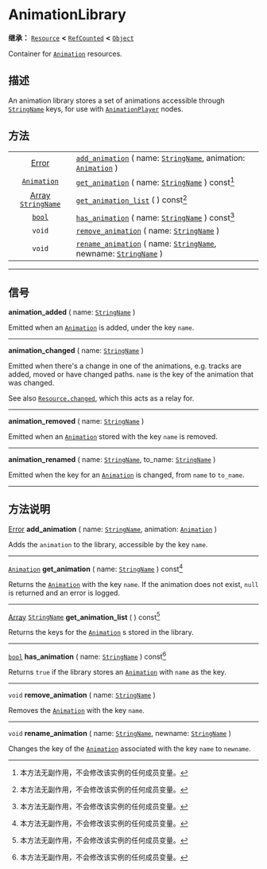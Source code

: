<!-- ⚠ 请勿编辑本文件 ⚠ -->
<!-- 本文档使用脚本从 WeDot 引擎源码仓库生成。 -->
<!-- 生成脚本：https://github.com/WeDot-Engine/WeDot/tree/4.3/doc/tools/make_md.py； -->
<!-- 原文件：https://github.com/WeDot-Engine/WeDot/tree/4.3/doc/classes/AnimationLibrary.xml。 -->

<div id="_class_animationlibrary"></div>

# AnimationLibrary

**继承：** [`Resource`](class_resource.md) **<** [`RefCounted`](class_refcounted.md) **<** [`Object`](class_object.md)

Container for [`Animation`](class_animation.md) resources.

## 描述

An animation library stores a set of animations accessible through [`StringName`](class_stringname.md) keys, for use with [`AnimationPlayer`](class_animationplayer.md) nodes.

## 方法

|||
|:-:|:--|
| [Error](#enum_@globalscope_error)                           | [`add_animation`](class_animationlibrary.md#class_animationlibrary_method_add_animation) ( name: [`StringName`](class_stringname.md), animation: [`Animation`](class_animation.md) )       |
| [`Animation`](class_animation.md)                           | [`get_animation`](class_animationlibrary.md#class_animationlibrary_method_get_animation) ( name: [`StringName`](class_stringname.md) ) const[^const]                                       |
| [Array](class_array.md) [`StringName`](class_stringname.md) | [`get_animation_list`](class_animationlibrary.md#class_animationlibrary_method_get_animation_list) ( ) const[^const]                                                                       |
| [`bool`](class_bool.md)                                     | [`has_animation`](class_animationlibrary.md#class_animationlibrary_method_has_animation) ( name: [`StringName`](class_stringname.md) ) const[^const]                                       |
| `void`                                                      | [`remove_animation`](class_animationlibrary.md#class_animationlibrary_method_remove_animation) ( name: [`StringName`](class_stringname.md) )                                               |
| `void`                                                      | [`rename_animation`](class_animationlibrary.md#class_animationlibrary_method_rename_animation) ( name: [`StringName`](class_stringname.md), newname: [`StringName`](class_stringname.md) ) |

<!-- rst-class:: classref-section-separator -->

---

## 信号

<div id="_class_class_animationlibrary_signal_animation_added"></div>

**animation_added** ( name: [`StringName`](class_stringname.md) ) <div id="class_animationlibrary_signal_animation_added"></div>

Emitted when an [`Animation`](class_animation.md) is added, under the key `name`.

<!-- rst-class:: classref-item-separator -->

---

<div id="_class_class_animationlibrary_signal_animation_changed"></div>

**animation_changed** ( name: [`StringName`](class_stringname.md) ) <div id="class_animationlibrary_signal_animation_changed"></div>

Emitted when there's a change in one of the animations, e.g. tracks are added, moved or have changed paths. `name` is the key of the animation that was changed.

See also [`Resource.changed`](class_resource.md#class_resource_signal_changed), which this acts as a relay for.

<!-- rst-class:: classref-item-separator -->

---

<div id="_class_class_animationlibrary_signal_animation_removed"></div>

**animation_removed** ( name: [`StringName`](class_stringname.md) ) <div id="class_animationlibrary_signal_animation_removed"></div>

Emitted when an [`Animation`](class_animation.md) stored with the key `name` is removed.

<!-- rst-class:: classref-item-separator -->

---

<div id="_class_class_animationlibrary_signal_animation_renamed"></div>

**animation_renamed** ( name: [`StringName`](class_stringname.md), to_name: [`StringName`](class_stringname.md) ) <div id="class_animationlibrary_signal_animation_renamed"></div>

Emitted when the key for an [`Animation`](class_animation.md) is changed, from `name` to `to_name`.

<!-- rst-class:: classref-section-separator -->

---

## 方法说明

<div id="_class_animationlibrary_method_add_animation"></div>

[Error](#enum_@globalscope_error) **add_animation** ( name: [`StringName`](class_stringname.md), animation: [`Animation`](class_animation.md) )<div id="class_animationlibrary_method_add_animation"></div>

Adds the `animation` to the library, accessible by the key `name`.

<!-- rst-class:: classref-item-separator -->

---

<div id="_class_animationlibrary_method_get_animation"></div>

[`Animation`](class_animation.md) **get_animation** ( name: [`StringName`](class_stringname.md) ) const[^const]<div id="class_animationlibrary_method_get_animation"></div>

Returns the [`Animation`](class_animation.md) with the key `name`. If the animation does not exist, `null` is returned and an error is logged.

<!-- rst-class:: classref-item-separator -->

---

<div id="_class_animationlibrary_method_get_animation_list"></div>

[Array](class_array.md) [`StringName`](class_stringname.md) **get_animation_list** ( ) const[^const]<div id="class_animationlibrary_method_get_animation_list"></div>

Returns the keys for the [`Animation`](class_animation.md) s stored in the library.

<!-- rst-class:: classref-item-separator -->

---

<div id="_class_animationlibrary_method_has_animation"></div>

[`bool`](class_bool.md) **has_animation** ( name: [`StringName`](class_stringname.md) ) const[^const]<div id="class_animationlibrary_method_has_animation"></div>

Returns `true` if the library stores an [`Animation`](class_animation.md) with `name` as the key.

<!-- rst-class:: classref-item-separator -->

---

<div id="_class_animationlibrary_method_remove_animation"></div>

`void` **remove_animation** ( name: [`StringName`](class_stringname.md) )<div id="class_animationlibrary_method_remove_animation"></div>

Removes the [`Animation`](class_animation.md) with the key `name`.

<!-- rst-class:: classref-item-separator -->

---

<div id="_class_animationlibrary_method_rename_animation"></div>

`void` **rename_animation** ( name: [`StringName`](class_stringname.md), newname: [`StringName`](class_stringname.md) )<div id="class_animationlibrary_method_rename_animation"></div>

Changes the key of the [`Animation`](class_animation.md) associated with the key `name` to `newname`.

[^virtual]: 本方法通常需要用户覆盖才能生效。
[^const]: 本方法无副作用，不会修改该实例的任何成员变量。
[^vararg]: 本方法除了能接受在此处描述的参数外，还能够继续接受任意数量的参数。
[^constructor]: 本方法用于构造某个类型。
[^static]: 调用本方法无需实例，可直接使用类名进行调用。
[^operator]: 本方法描述的是使用本类型作为左操作数的有效运算符。
[^bitfield]: 这个值是由下列位标志构成位掩码的整数。
[^void]: 无返回值。
